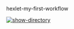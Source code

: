 hexlet-my-first-workflow

[![show-directory](https://github.com/JaneSpace/hexlet-my-first-workflow/actions/workflows/show-directory.yml/badge.svg)][def]

[def]: https://github.com/JaneSpace/hexlet-my-first-workflow/actions/workflows/show-directory.yml